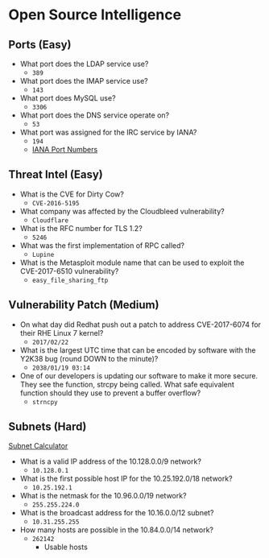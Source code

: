 Open Source Intelligence
========================

Ports (Easy)
------------

- What port does the LDAP service use?
  - `389`
- What port does the IMAP service use?
  - `143`
- What port does MySQL use?
  - `3306`
- What port does the DNS service operate on?
  - `53`
- What port was assigned for the IRC service by IANA?
  - `194`
  - [IANA Port Numbers](https://www.iana.org/assignments/service-names-port-numbers/service-names-port-numbers.txt)


Threat Intel (Easy)
-------------------

- What is the CVE for Dirty Cow?
  - `CVE-2016-5195`
- What company was affected by the Cloudbleed vulnerability?
  - `Cloudflare`
- What is the RFC number for TLS 1.2?
  - `5246`
- What was the first implementation of RPC called?
  - `Lupine`
- What is the Metasploit module name that can be used to exploit the CVE-2017-6510 vulnerability?
  - `easy_file_sharing_ftp`


Vulnerability Patch (Medium)
----------------------------

- On what day did Redhat push out a patch to address CVE-2017-6074 for their RHE Linux 7 kernel?
  - `2017/02/22`
- What is the largest UTC time that can be encoded by software with the Y2K38 bug (round DOWN to the minute)?
  - `2038/01/19 03:14`
- One of our developers is updating our software to make it more secure. They see the function, strcpy being called. What safe equivalent function should they use to prevent a buffer overflow?
  - `strncpy`


Subnets (Hard)
--------------

[Subnet Calculator](https://www.tunnelsup.com/subnet-calculator/)

- What is a valid IP address of the 10.128.0.0/9 network?
  - `10.128.0.1`
- What is the first possible host IP for the 10.25.192.0/18 network?
  - `10.25.192.1`
- What is the netmask for the 10.96.0.0/19 network?
  - `255.255.224.0`
- What is the broadcast address for the 10.16.0.0/12 subnet?
  - `10.31.255.255`
- How many hosts are possible in the 10.84.0.0/14 network?
  - `262142`
    - Usable hosts
